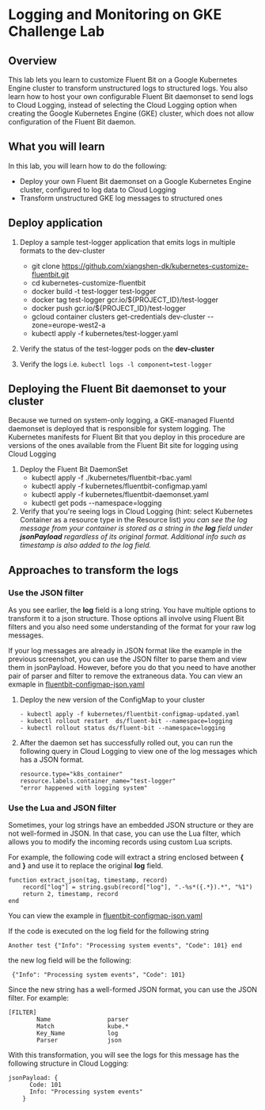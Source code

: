 # Logging and Monitoring on GKE Challenge Lab

## Overview

This lab lets you learn to customize Fluent Bit on a Google Kubernetes Engine cluster to transform unstructured logs to structured logs. You also learn how to host your own configurable Fluent Bit daemonset to send logs to Cloud Logging, instead of selecting the Cloud Logging option when creating the Google Kubernetes Engine (GKE) cluster, which does not allow configuration of the Fluent Bit daemon.

## What you will learn

In this lab, you will learn how to do the following:

- Deploy your own Fluent Bit daemonset on a Google Kubernetes Engine cluster, configured to log data to Cloud Logging
- Transform unstructured GKE log messages to structured ones

## Deploy application

1. Deploy a sample test-logger application that emits logs in multiple formats to the dev-cluster

   - git clone https://github.com/xiangshen-dk/kubernetes-customize-fluentbit.git
   - cd kubernetes-customize-fluentbit
   - docker build -t test-logger test-logger
   - docker tag test-logger gcr.io/${PROJECT_ID}/test-logger
   - docker push gcr.io/${PROJECT_ID}/test-logger
   - gcloud container clusters get-credentials dev-cluster --zone=europe-west2-a
   - kubectl apply -f kubernetes/test-logger.yaml

2. Verify the status of the test-logger pods on the **dev-cluster**
3. Verify the logs i.e. `kubectl logs -l component=test-logger`

## Deploying the Fluent Bit daemonset to your cluster

Because we turned on system-only logging, a GKE-managed Fluentd daemonset is deployed that is responsible for system logging. The Kubernetes manifests for Fluent Bit that you deploy in this procedure are versions of the ones available from the Fluent Bit site for logging using Cloud Logging

1. Deploy the Fluent Bit DaemonSet
   - kubectl apply -f ./kubernetes/fluentbit-rbac.yaml
   - kubectl apply -f kubernetes/fluentbit-configmap.yaml
   - kubectl apply -f kubernetes/fluentbit-daemonset.yaml
   - kubectl get pods --namespace=logging
2. Verify that you're seeing logs in Cloud Logging (hint: select Kubernetes Container as a resource type in the Resource list)
   _you can see the log message from your container is stored as a string in the **log** field under **jsonPayload** regardless of its original format. Additional info such as timestamp is also added to the log field._

## Approaches to transform the logs

### Use the JSON filter

As you see earlier, the **log** field is a long string. You have multiple options to transform it to a json structure. Those options all involve using Fluent Bit filters and you also need some understanding of the format for your raw log messages.

If your log messages are already in JSON format like the example in the previous screenshot, you can use the JSON filter to parse them and view them in jsonPayload. However, before you do that you need to have another pair of parser and filter to remove the extraneous data. You can view an exmaple in [fluentbit-configmap-json.yaml](https://github.com/xiangshen-dk/kubernetes-customize-fluentbit/blob/main/kubernetes/fluentbit-configmap-json.yaml#L98)

1. Deploy the new version of the ConfigMap to your cluster

   ```
   - kubectl apply -f kubernetes/fluentbit-configmap-updated.yaml
   - kubectl rollout restart  ds/fluent-bit --namespace=logging
   - kubectl rollout status ds/fluent-bit --namespace=logging
   ```

2. After the daemon set has successfully rolled out, you can run the following query in Cloud Logging to view one of the log messages which has a JSON format.

   ```
   resource.type="k8s_container"
   resource.labels.container_name="test-logger"
   "error happened with logging system"
   ```

### Use the Lua and JSON filter

Sometimes, your log strings have an embedded JSON structure or they are not well-formed in JSON. In that case, you can use the Lua filter, which allows you to modify the incoming records using custom Lua scripts.

For example, the following code will extract a string enclosed between **{** and **}** and use it to replace the original **log** field.

```
function extract_json(tag, timestamp, record)
    record["log"] = string.gsub(record["log"], ".-%s*({.*}).*", "%1")
    return 2, timestamp, record
end
```

You can view the example in [fluentbit-configmap-json.yaml](https://github.com/xiangshen-dk/kubernetes-customize-fluentbit/blob/main/kubernetes/fluentbit-configmap-updated.yaml#L45)

If the code is executed on the log field for the following string

```
Another test {"Info": "Processing system events", "Code": 101} end
```

the new log field will be the following:

```
 {"Info": "Processing system events", "Code": 101}
```

Since the new string has a well-formed JSON format, you can use the JSON filter. For example:

```
[FILTER]
        Name                parser
        Match               kube.*
        Key_Name            log
        Parser              json
```

With this transformation, you will see the logs for this message has the following structure in Cloud Logging:

```
jsonPayload: {
      Code: 101
      Info: "Processing system events"
    }
```
